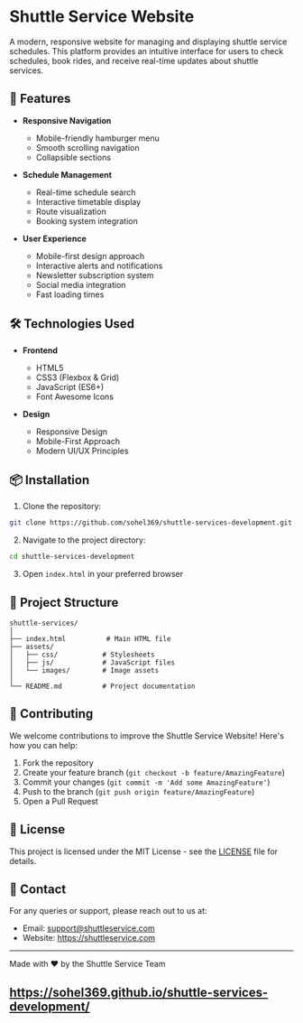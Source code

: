# Shuttle Service Website

A modern, responsive website for managing and displaying shuttle service schedules. This platform provides an intuitive interface for users to check schedules, book rides, and receive real-time updates about shuttle services.

## 🚀 Features

- **Responsive Navigation**
  - Mobile-friendly hamburger menu
  - Smooth scrolling navigation
  - Collapsible sections

- **Schedule Management**
  - Real-time schedule search
  - Interactive timetable display
  - Route visualization
  - Booking system integration

- **User Experience**
  - Mobile-first design approach
  - Interactive alerts and notifications
  - Newsletter subscription system
  - Social media integration
  - Fast loading times

## 🛠️ Technologies Used

- **Frontend**
  - HTML5
  - CSS3 (Flexbox & Grid)
  - JavaScript (ES6+)
  - Font Awesome Icons

- **Design**
  - Responsive Design
  - Mobile-First Approach
  - Modern UI/UX Principles

## 📦 Installation

1. Clone the repository:
```bash
git clone https://github.com/sohel369/shuttle-services-development.git
```

2. Navigate to the project directory:
```bash
cd shuttle-services-development
```

3. Open `index.html` in your preferred browser

## 📁 Project Structure

```
shuttle-services/
│
├── index.html          # Main HTML file
├── assets/
│   ├── css/           # Stylesheets
│   ├── js/            # JavaScript files
│   └── images/        # Image assets
│
└── README.md          # Project documentation
```

## 🤝 Contributing

We welcome contributions to improve the Shuttle Service Website! Here's how you can help:

1. Fork the repository
2. Create your feature branch (`git checkout -b feature/AmazingFeature`)
3. Commit your changes (`git commit -m 'Add some AmazingFeature'`)
4. Push to the branch (`git push origin feature/AmazingFeature`)
5. Open a Pull Request

## 📝 License

This project is licensed under the MIT License - see the [LICENSE](LICENSE) file for details.

## 📧 Contact

For any queries or support, please reach out to us at:
- Email: support@shuttleservice.com
- Website: https://shuttleservice.com

---
Made with ❤️ by the Shuttle Service Team


<h2> <a href="https://sohel369.github.io/shuttle-services-development/"> https://sohel369.github.io/shuttle-services-development/ </a> <h2>                                                                 